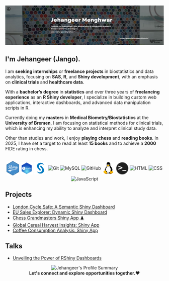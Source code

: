 ![Jehangeer](images/banner.jpg)

## I'm Jehangeer (Jango).

I am **seeking internships** or **freelance projects** in biostatistics and data analytics, focusing on **SAS**, **R**, and **Shiny development**, with an emphasis on **clinical trials** and **healthcare data**.

With a **bachelor’s degree** in **statistics** and over three years of **freelancing experience** as an **R Shiny developer**, I specialize in building custom web applications, interactive dashboards, and advanced data manipulation scripts in R.

Currently doing my **masters** in **Medical Biometry/Biostatistics** at the **University of Bremen**, I am focusing on statistical methods for clinical trials, which is enhancing my ability to analyze and interpret clinical study data.

Other than studies and work, I enjoy **playing chess** and **reading books**. In 2025, I have set a target to read at least **15 books** and to achieve a **2000** FIDE rating in chess.

<br>

<div align="center">
<img align="center" alt="RShiny" width="40px" src="images/shiny.png" />
<img align="center" alt="RShiny" width="40px" src="images/rstudio.png" />
<img align="center" alt="SAS" width="40px" src="images/sas.png" />
<img align="center" alt="Git" width="40px" src="https://user-images.githubusercontent.com/25181517/192108372-f71d70ac-7ae6-4c0d-8395-51d8870c2ef0.png"/>
<img align="center" alt="MySQL" width="40px" src="https://user-images.githubusercontent.com/25181517/183896128-ec99105a-ec1a-4d85-b08b-1aa1620b2046.png" />
<img align="center" alt="GitHub" width="40px" src="https://user-images.githubusercontent.com/25181517/192108374-8da61ba1-99ec-41d7-80b8-fb2f7c0a4948.png"/>
<img align="center" alt="Linux" width="40px" src="images/Linux.png" />
<img align="center" alt="Terminal" width="40px" src="https://raw.githubusercontent.com/github/explore/80688e429a7d4ef2fca1e82350fe8e3517d3494d/topics/terminal/terminal.png" />
<img align="center" alt="HTML" width="40px" src="https://user-images.githubusercontent.com/25181517/192158954-f88b5814-d510-4564-b285-dff7d6400dad.png" />
<img align="center" alt="CSS" width="40px" src="https://user-images.githubusercontent.com/25181517/183898674-75a4a1b1-f960-4ea9-abcb-637170a00a75.png"/>
<img align="center" alt="JavaScript" width="40px" src="https://user-images.githubusercontent.com/25181517/117447155-6a868a00-af3d-11eb-9cfe-245df15c9f3f.png"/>
</div>

## Projects
- [London Cycle Safe: A Semantic Shiny Dashboard](https://github.com/aswanijehangeer/LondonCycleSafe-A-Semantic-Shiny-Dashboard)
- [EU Sales Explorer: Dynamic Shiny Dashboard](https://github.com/aswanijehangeer/EU-Sales-Explorer-Shiny-Dashboard)
- [Chess Grandmasters Shiny App ♟️](https://github.com/aswanijehangeer/Chess-Grandmaster-Shiny-App)
- [Global Cereal Harvest Insights: Shiny App](https://github.com/aswanijehangeer/Global-Cereal-Harvest-Insights-Shiny-App)
- [Coffee Consumption Analysis: Shiny App](https://github.com/aswanijehangeer/Coffee-Consumption-Analysis-Shiny-App)

## Talks
- [Unveiling the Power of RShiny Dashboards](https://github.com/aswanijehangeer/Unveiling-the-Power-of-RShiny-Dashboards)

<div align="center">
 <img width="400px" src="https://github-profile-summary-cards.vercel.app/api/cards/profile-details?username=aswanijehangeer&theme=transparent" alt="Jehangeer's Profile Summary" />
</div>

<div align="center">
  <b>Let's connect and explore opportunities together.❤️</b>
</div>
